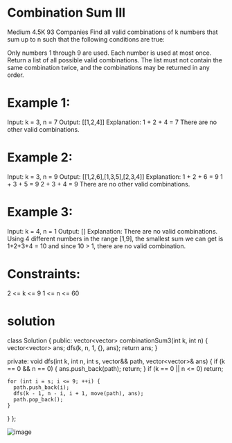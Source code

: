 #  Combination Sum III
Medium
4.5K
93
Companies
Find all valid combinations of k numbers that sum up to n such that the following conditions are true:

Only numbers 1 through 9 are used.
Each number is used at most once.
Return a list of all possible valid combinations. The list must not contain the same combination twice, and the combinations may be returned in any order.

 

# Example 1:

Input: k = 3, n = 7
Output: [[1,2,4]]
Explanation:
1 + 2 + 4 = 7
There are no other valid combinations.

 # Example 2:

Input: k = 3, n = 9
Output: [[1,2,6],[1,3,5],[2,3,4]]
Explanation:
1 + 2 + 6 = 9
1 + 3 + 5 = 9
2 + 3 + 4 = 9
There are no other valid combinations.

# Example 3:

Input: k = 4, n = 1
Output: []
Explanation: There are no valid combinations.
Using 4 different numbers in the range [1,9], the smallest sum we can get is 1+2+3+4 = 10 and since 10 > 1, there are no valid combination.
 

# Constraints:

2 <= k <= 9
1 <= n <= 60

# solution

class Solution {
 public:
  vector<vector<int>> combinationSum3(int k, int n) {
    vector<vector<int>> ans;
    dfs(k, n, 1, {}, ans);
    return ans;
  }

 private:
  void dfs(int k, int n, int s, vector<int>&& path, vector<vector<int>>& ans) {
    if (k == 0 && n == 0) {
      ans.push_back(path);
      return;
    }
    if (k == 0 || n <= 0)
      return;

    for (int i = s; i <= 9; ++i) {
      path.push_back(i);
      dfs(k - 1, n - i, i + 1, move(path), ans);
      path.pop_back();
    }
  }
};
  
  ![image](https://user-images.githubusercontent.com/100027844/210538858-91e353f1-cc24-4c88-b2c9-95e4fd0539b6.png)

  
